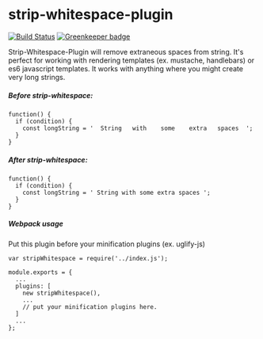 # strip-whitespace-plugin

[![Build Status](https://travis-ci.org/markis/strip-whitespace.svg?branch=master)](https://travis-ci.org/markis/strip-whitespace) [![Greenkeeper badge](https://badges.greenkeeper.io/markis/strip-whitespace.svg)](https://greenkeeper.io/)

Strip-Whitespace-Plugin will remove extraneous spaces from string. It's perfect for working with rendering templates (ex. mustache, handlebars) or es6 javascript templates. It works with anything where you might create very long strings.

##### Before strip-whitespace:
```
function() {
  if (condition) {
    const longString = '  String   with    some    extra   spaces  ';
  }
}
```

##### After strip-whitespace:
```
function() {
  if (condition) {
    const longString = ' String with some extra spaces ';
  }
}
```

##### Webpack usage

Put this plugin before your minification plugins (ex. uglify-js)

```
var stripWhitespace = require('../index.js');

module.exports = {
  ...
  plugins: [
    new stripWhitespace(),
    ...
    // put your minification plugins here.
  ]
  ...
};

```
